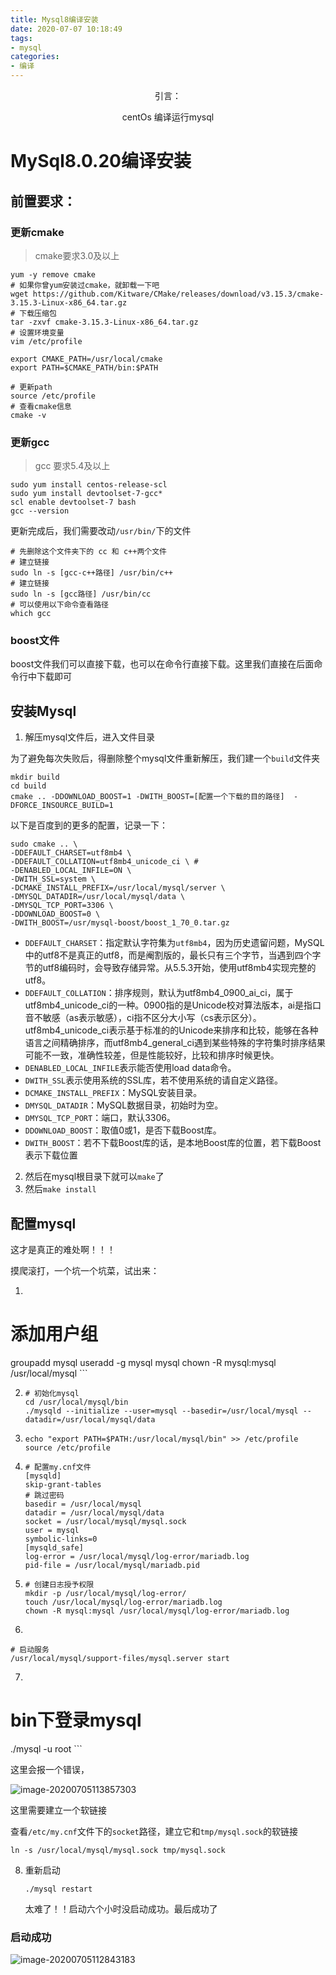 ```yaml
---
title: Mysql8编译安装
date: 2020-07-07 10:18:49
tags:
- mysql
categories: 
- 编译
---
```



<center>
引言： 

centOs 编译运行mysql

</center>

<!-- more -->

# MySql8.0.20编译安装



## 前置要求：

### 更新cmake

> cmake要求3.0及以上

```shell
yum -y remove cmake
# 如果你曾yum安装过cmake，就卸载一下吧
wget https://github.com/Kitware/CMake/releases/download/v3.15.3/cmake-3.15.3-Linux-x86_64.tar.gz
# 下载压缩包
tar -zxvf cmake-3.15.3-Linux-x86_64.tar.gz
# 设置环境变量
vim /etc/profile

export CMAKE_PATH=/usr/local/cmake
export PATH=$CMAKE_PATH/bin:$PATH

# 更新path
source /etc/profile
# 查看cmake信息
cmake -v
```



### 更新gcc

>  gcc 要求5.4及以上

```shell
sudo yum install centos-release-scl
sudo yum install devtoolset-7-gcc*
scl enable devtoolset-7 bash
gcc --version
```

更新完成后，我们需要改动`/usr/bin/`下的文件

```shell
# 先删除这个文件夹下的 cc 和 c++两个文件
# 建立链接
sudo ln -s [gcc-c++路径] /usr/bin/c++
# 建立链接
sudo ln -s [gcc路径] /usr/bin/cc
# 可以使用以下命令查看路径
which gcc
```



### boost文件

boost文件我们可以直接下载，也可以在命令行直接下载。这里我们直接在后面命令行中下载即可



## 安装Mysql

1. 解压mysql文件后，进入文件目录

为了避免每次失败后，得删除整个mysql文件重新解压，我们建一个`build`文件夹

```shell
mkdir build
cd build
cmake .. -DDOWNLOAD_BOOST=1 -DWITH_BOOST=[配置一个下载的目的路径]  -DFORCE_INSOURCE_BUILD=1
```

以下是百度到的更多的配置，记录一下：

```shell
sudo cmake .. \
-DDEFAULT_CHARSET=utf8mb4 \
-DDEFAULT_COLLATION=utf8mb4_unicode_ci \ #
-DENABLED_LOCAL_INFILE=ON \
-DWITH_SSL=system \
-DCMAKE_INSTALL_PREFIX=/usr/local/mysql/server \
-DMYSQL_DATADIR=/usr/local/mysql/data \
-DMYSQL_TCP_PORT=3306 \
-DDOWNLOAD_BOOST=0 \
-DWITH_BOOST=/usr/mysql-boost/boost_1_70_0.tar.gz
```

- `DDEFAULT_CHARSET`：指定默认字符集为`utf8mb4`，因为历史遗留问题，MySQL中的utf8不是真正的utf8，而是阉割版的，最长只有三个字节，当遇到四个字节的utf8编码时，会导致存储异常。从5.5.3开始，使用utf8mb4实现完整的utf8。
- `DDEFAULT_COLLATION`：排序规则，默认为utf8mb4_0900_ai_ci，属于utf8mb4_unicode_ci的一种。0900指的是Unicode校对算法版本，ai是指口音不敏感（as表示敏感），ci指不区分大小写（cs表示区分）。utf8mb4_unicode_ci表示基于标准的的Unicode来排序和比较，能够在各种语言之间精确排序，而utf8mb4_general_ci遇到某些特殊的字符集时排序结果可能不一致，准确性较差，但是性能较好，比较和排序时候更快。
- `DENABLED_LOCAL_INFILE`表示能否使用load data命令。
- `DWITH_SSL`表示使用系统的SSL库，若不使用系统的请自定义路径。
- `DCMAKE_INSTALL_PREFIX`：MySQL安装目录。
- `DMYSQL_DATADIR`：MySQL数据目录，初始时为空。
- `DMYSQL_TCP_PORT`：端口，默认3306。
- `DDOWNLOAD_BOOST`：取值0或1，是否下载Boost库。
- `DWITH_BOOST`：若不下载Boost库的话，是本地Boost库的位置，若下载Boost表示下载位置

2. 然后在mysql根目录下就可以`make`了
3. 然后`make install`

## 配置mysql

这才是真正的难处啊！！！

摸爬滚打，一个坑一个坑菜，试出来：

1.  ```shell
   # 添加用户组
   groupadd mysql
   useradd -g mysql mysql
   chown -R mysql:mysql /usr/local/mysql
    ```

2. ```shell
   # 初始化mysql
   cd /usr/local/mysql/bin
   ./mysqld --initialize --user=mysql --basedir=/usr/local/mysql --datadir=/usr/local/mysql/data
   ```

3. ```shell
   echo "export PATH=$PATH:/usr/local/mysql/bin" >> /etc/profile
   source /etc/profile
   ```

4. ```shell
   # 配置my.cnf文件
   [mysqld]
   skip-grant-tables
   # 跳过密码
   basedir = /usr/local/mysql
   datadir = /usr/local/mysql/data
   socket = /usr/local/mysql/mysql.sock
   user = mysql
   symbolic-links=0
   [mysqld_safe]
   log-error = /usr/local/mysql/log-error/mariadb.log
   pid-file = /usr/local/mysql/mariadb.pid
   ```

5. ```
   # 创建日志授予权限
   mkdir -p /usr/local/mysql/log-error/
   touch /usr/local/mysql/log-error/mariadb.log
   chown -R mysql:mysql /usr/local/mysql/log-error/mariadb.log
   ```

6. 

   ```shell
   # 启动服务
   /usr/local/mysql/support-files/mysql.server start
   ```

7.  ```shell
   # bin下登录mysql
   ./mysql -u root 
    ```

   这里会报一个错误，

   ![image-20200705113857303](http://qcrt74khz.bkt.clouddn.com/image-20200705113857303.png)

   这里需要建立一个软链接

   查看`/etc/my.cnf`文件下的`socket`路径，建立它和`tmp/mysql.sock`的软链接

   ```shell
   ln -s /usr/local/mysql/mysql.sock tmp/mysql.sock
   ```

8. 重新启动

   ```
   ./mysql restart
   ```

   太难了！！启动六个小时没启动成功。最后成功了

### 启动成功

![image-20200705112843183](http://qcrt74khz.bkt.clouddn.com/image-20200705112843183.png)
